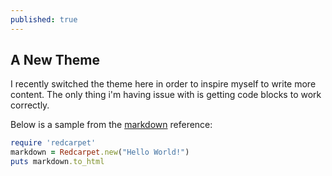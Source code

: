 ```yaml
---
published: true
---
```


## A New Theme

I recently switched the theme here in order to inspire myself to write more content. The only thing i'm having issue with is getting code blocks to work correctly.

Below is a sample from the [markdown](https://help.github.com/articles/github-flavored-markdown) reference:

```ruby
require 'redcarpet'
markdown = Redcarpet.new("Hello World!")
puts markdown.to_html
```
